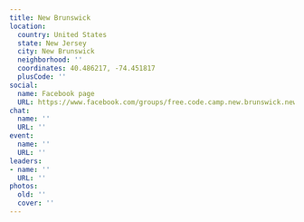 ```yaml
---
title: New Brunswick
location:
  country: United States
  state: New Jersey
  city: New Brunswick
  neighborhood: ''
  coordinates: 40.486217, -74.451817
  plusCode: ''
social:
  name: Facebook page
  URL: https://www.facebook.com/groups/free.code.camp.new.brunswick.new.jersey
chat:
  name: ''
  URL: ''
event:
  name: ''
  URL: ''
leaders:
- name: ''
  URL: ''
photos:
  old: ''
  cover: ''
---
```

